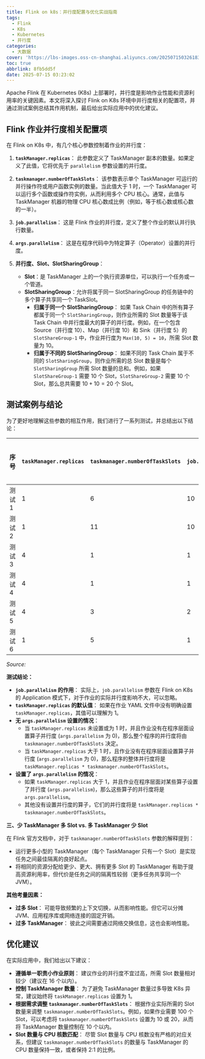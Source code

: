 ```yaml
---
title: Flink on k8s：并行度配置与优化实战指南
tags:
  - Flink
  - K8s
  - Kubernetes
  - 并行度
categories:
  - 大数据
cover: 'https://lbs-images.oss-cn-shanghai.aliyuncs.com/20250715032618358.png'
toc: true
abbrlink: 8fb5dd5f
date: 2025-07-15 03:23:02
---
```


Apache Flink 在 Kubernetes (K8s) 上部署时，并行度是影响作业性能和资源利用率的关键因素。本文将深入探讨 Flink on K8s 环境中并行度相关的配置项，并通过测试案例总结其作用机制，最后给出实际应用中的优化建议。

<!-- more -->

## Flink 作业并行度相关配置项

在 Flink on K8s 中，有几个核心参数控制着作业的并行度：

1.  **`taskManager.replicas`**： 此参数定义了 TaskManager 副本的数量。如果定义了此值，它将优先于 `parallelism` 参数设置的并行度。

2.  **`taskmanager.numberOfTaskSlots`**： 该参数表示单个 TaskManager 可运行的并行操作符或用户函数实例的数量。当此值大于 1 时，一个 TaskManager 可以运行多个函数或操作符实例，从而利用多个 CPU 核心。通常，此值与 TaskManager 机器的物理 CPU 核心数成比例（例如，等于核心数或核心数的一半）。

3.  **`job.parallelism`**： 这是 Flink 作业的并行度，定义了整个作业的默认并行执行数量。

4.  **`args.parallelism`**： 这是在程序代码中为特定算子（Operator）设置的并行度。

5.  **并行度、Slot、SlotSharingGroup**：
    * **Slot**：是 TaskManager 上的一个执行资源单位，可以执行一个任务或一个管道。
    * **SlotSharingGroup**：允许将属于同一 SlotSharingGroup 的任务链中的多个算子共享同一个 TaskSlot。
        * **归属于同一个 SlotSharingGroup**： 如果 Task Chain 中的所有算子都属于同一个 `SlotSharingGroup`，则作业所需的 Slot 数量等于该 Task Chain 中并行度最大的算子的并行度。例如，在一个包含 Source（并行度 10）、Map（并行度 10）和 Sink（并行度 5）的 `SlotShareGroup-1` 中，作业并行度为 `Max(10, 5) = 10`，所需 Slot 数量为 10。
        * **归属于不同的 SlotSharingGroup**： 如果不同的 Task Chain 属于不同的 `SlotSharingGroup`，则作业所需的总 Slot 数量是每个 `SlotSharingGroup` 所需 Slot 数量的总和。例如，如果 `SlotShareGroup-1` 需要 10 个 Slot，`SlotShareGroup-2` 需要 10 个 Slot，那么总共需要 $10 + 10 = 20$ 个 Slot。

## 测试案例与结论

为了更好地理解这些参数的相互作用，我们进行了一系列测试，并总结出以下结论：

| 序号 | `taskManager.replicas` | `taskmanager.numberOfTaskSlots` | `job.parallelism` | `args.parallelism` | 启动的 TaskManager | 总 Slot / 消耗 Slot | 任务并行度 / 任务链数           |
| :--- | :--------------------- | :------------------------------ | :---------------- | :----------------- | :----------------- | :------------------ | :------------------------------- |
| 测试1 | 1                      | 6                               | 10                | 0                  | 2                  | 12 / 12             | 6 / 2                            |
| 测试2 | 1                      | 11                              | 10                | 0                  | 2                  | 22 / 22             | 11 / 2                           |
| 测试3 | 4                      | 1                               | 1                 | 0                  | 8                  | 8 / 8               | 4 / 2                            |
| 测试4 | 4                      | 1                               | 1                 | 5                  | 10                 | 10 / 10             | Max(5,4) / 2                     |
| 测试5 | 4                      | 3                               | 2                 | 5                  | 8                  | 24 / 24             | Max(5, 4*3=12) / 2               |
| 测试6 | 1                      | 5                               | 1                 | 10                 | 4                  | 20 / 20             | Max(10,5) / 2                    |

*Source:*

**测试结论：**

* **`job.parallelism` 的作用**： 实际上，`job.parallelism` 参数在 Flink on K8s 的 Application 模式下，对于作业的实际并行度影响不大，可以忽略。
* **`taskManager.replicas` 的默认值**： 如果在作业 YAML 文件中没有明确设置 `taskManager.replicas`，其值可以理解为 1。
* **无 `args.parallelism` 设置的情况**：
    * 当 `taskManager.replicas` 未设置或为 1 时，并且作业没有在程序层面设置算子并行度 (`args.parallelism` 为 0)，那么整个程序的并行度将由 `taskmanager.numberOfTaskSlots` 决定。
    * 当 `taskManager.replicas` 大于 1 时，且作业没有在程序层面设置算子并行度 (`args.parallelism` 为 0)，那么程序的整体并行度将是 `taskManager.replicas * taskmanager.numberOfTaskSlots`。
* **设置了 `args.parallelism` 的情况**：
    * 如果 `taskManager.replicas` 大于 1，并且作业在程序层面对某些算子设置了并行度 (`args.parallelism`)，那么这些算子的并行度将是 `args.parallelism`。
    * 其他没有设置并行度的算子，它们的并行度将是 `taskManager.replicas * taskmanager.numberOfTaskSlots`。

**三、少 TaskManager 多 Slot vs. 多 TaskManager 少 Slot**

在 Flink 官方文档中，对于 `taskmanager.numberOfTaskSlots` 参数的解释提到：

* 运行更多小型的 TaskManager（每个 TaskManager 只有一个 Slot）是实现任务之间最佳隔离的良好起点。
* 将相同的资源分配给更少、更大、拥有更多 Slot 的 TaskManager 有助于提高资源利用率，但代价是任务之间的隔离性较弱（更多任务共享同一个 JVM）。

**其他考量因素：**

* **过多 Slot**： 可能导致频繁的上下文切换，从而影响性能。但它可以分摊 JVM、应用程序库或网络连接的固定开销。
* **过多 TaskManager**： 彼此之间需要通过网络交换信息，这也会影响性能。

## 优化建议

在实际应用中，我们给出以下建议：

* **遵循单一职责小作业原则**： 建议作业的并行度不宜过高，所需 Slot 数量相对较少（建议在 16 个以内）。
* **控制 TaskManager 数量**： 为了避免 TaskManager 数量过多导致 K8s 异常，建议始终将 `taskManager.replicas` 设置为 1。
* **根据需求调整 `taskmanager.numberOfTaskSlots`**： 根据作业实际所需的 Slot 数量来调整 `taskmanager.numberOfTaskSlots`。例如，如果作业需要 100 个 Slot，可以考虑将 `taskmanager.numberOfTaskSlots` 设置为 10 或 20，从而将 TaskManager 数量控制在 10 个以内。
* **Slot 数量与 CPU 核数匹配**： 尽管 Slot 数量与 CPU 核数没有严格的对应关系，但建议 `taskmanager.numberOfTaskSlots` 的数量与 TaskManager 的 CPU 数量保持一致，或者保持 2:1 的比例。
